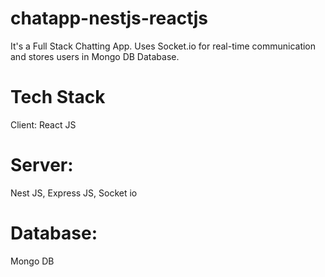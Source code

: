 # chatapp-nestjs-reactjs

It's a Full Stack Chatting App. Uses Socket.io for real-time communication and stores users in Mongo DB Database.

# Tech Stack
Client: React JS

# Server: 
Nest JS, Express JS, Socket io

# Database: 
Mongo DB
